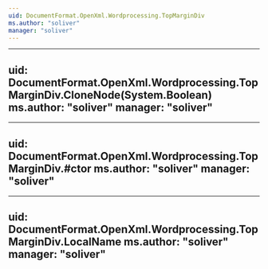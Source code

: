 ```yaml
---
uid: DocumentFormat.OpenXml.Wordprocessing.TopMarginDiv
ms.author: "soliver"
manager: "soliver"
---
```


---
uid: DocumentFormat.OpenXml.Wordprocessing.TopMarginDiv.CloneNode(System.Boolean)
ms.author: "soliver"
manager: "soliver"
---

---
uid: DocumentFormat.OpenXml.Wordprocessing.TopMarginDiv.#ctor
ms.author: "soliver"
manager: "soliver"
---

---
uid: DocumentFormat.OpenXml.Wordprocessing.TopMarginDiv.LocalName
ms.author: "soliver"
manager: "soliver"
---
